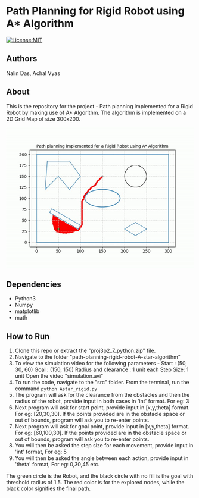 # Path Planning for Rigid Robot using A* Algorithm

[![License:MIT](https://img.shields.io/badge/License-MIT-green.svg)](https://github.com/nalindas9/path-planning-rigid-robot-A-star-algorithm/blob/master/LICENSE)
 
## Authors
Nalin Das, Achal Vyas

## About
This is the  repository for the project - Path planning implemented for a Rigid Robot by making use of A* Algorithm. The algorithm is implemented on a 2D Grid Map of size 300x200.

<img src = "images/work-1.gif">

## Dependencies
 - Python3
 - Numpy
 - matplotlib
 - math
 
## How to Run
1. Clone this repo or extract the "proj3p2_7_python.zip" file. <br>
2. Navigate to the folder "path-planning-rigid-robot-A-star-algorithm" <br>
3. To view the simulation video for the following parameters - 
Start : (50, 30, 60)
Goal : (150, 150)
Radius and clearance : 1 unit each
Step Size: 1 unit
Open the video "simulation.avi"<br>
4. To run the code, navigate to the "src" folder. From the terminal, run the command `python Astar_rigid.py` <br>
5. The program will ask for the clearance from the obstacles and then the radius of the robot, provide input in both cases in 'int' format. For eg: 3<br>
6. Next program will ask for start point, provide input in [x,y,theta] format. For eg: [20,30,30]. If the points provided are in the obstacle space or out of bounds, program will ask you to re-enter points.<br>
7. Next program will ask for goal point, provide input in [x,y,theta] format. For eg: [60,100,30].
If the points provided are in the obstacle space or out of bounds, program will ask you to re-enter points.<br>
8. You will then be asked the step size for each movement, provide input in 'int' format, For eg: 5 <br>
9. You will then be asked the angle between each action, provide input in 'theta' format, For eg: 0,30,45 etc. <br>

The green circle is the Robot, and the black circle with no fill is the goal with threshold radius of 1.5. The red color is for the explored nodes, while the black color signifies the final path. 

